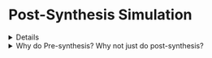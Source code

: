 # Post-Synthesis Simulation

<details>
  
<summarry> Introduction </summarry>
* Post-synthesis simulation is essential for validating the functionality, performance, and reliability of the designs before they are fabricated.
* Purpose of Post-synthesis simulation
  ---- Verification
  ---- Timing Analysis
  ---- Power Analysis
  ---- Functional Validation
* Stages of Post-Synthesis Simulation
  ---- Gate-Level Simulation
  ---- Static Timing Analysis (STA)
  ---- Dynamic Simulation
  ---- Power Simulation
 
</details>


<details>
  
<summary>Why do Pre-synthesis? Why not just do post-synthesis?</summary>

* Pre-synthesis simulation done according to the logic designed -----> It only checks the functionality
* Post-synthesis simulation/ `'Gate Level Simulation'` is done after synthesis considering each and every gate delays into account. Reports the violations both in functionality and timing.
* This also shows the mismatches that are due to wrong usage of operators and inference of latches.
  ---- For example: Using `'X'` (Simulator terms/ synthesizer terms) - `"Unknown"/"Don't care"` 

</details>
